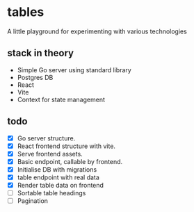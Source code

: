 # tables
A little playground for experimenting with various technologies

## stack in theory
- Simple Go server using standard library
- Postgres DB
- React
- Vite
- Context for state management

## todo
- [x] Go server structure.
- [x] React frontend structure with vite.
- [x] Serve frontend assets.
- [x] Basic endpoint, callable by frontend.
- [x] Initialise DB with migrations
- [x] table endpoint with real data
- [x] Render table data on frontend
- [ ] Sortable table headings
- [ ] Pagination
